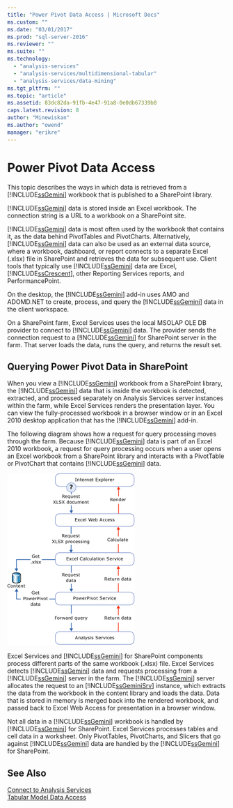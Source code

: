 ```yaml
---
title: "Power Pivot Data Access | Microsoft Docs"
ms.custom: ""
ms.date: "03/01/2017"
ms.prod: "sql-server-2016"
ms.reviewer: ""
ms.suite: ""
ms.technology: 
  - "analysis-services"
  - "analysis-services/multidimensional-tabular"
  - "analysis-services/data-mining"
ms.tgt_pltfrm: ""
ms.topic: "article"
ms.assetid: 83dc82da-91fb-4e47-91a8-0e0db67339b8
caps.latest.revision: 8
author: "Minewiskan"
ms.author: "owend"
manager: "erikre"
---
```

# Power Pivot Data Access
  This topic describes the ways in which data is retrieved from a [!INCLUDE[ssGemini](../../includes/ssgemini-md.md)] workbook that is published to a SharePoint library.  
  
 [!INCLUDE[ssGemini](../../includes/ssgemini-md.md)] data is stored inside an Excel workbook. The connection string is a URL to a workbook on a SharePoint site.  
  
 [!INCLUDE[ssGemini](../../includes/ssgemini-md.md)] data is most often used by the workbook that contains it, as the data behind PivotTables and PivotCharts. Alternatively, [!INCLUDE[ssGemini](../../includes/ssgemini-md.md)] data can also be used as an external data source, where a workbook, dashboard, or report connects to a separate Excel (.xlsx) file in SharePoint and retrieves the data for subsequent use. Client tools that typically use [!INCLUDE[ssGemini](../../includes/ssgemini-md.md)] data are Excel, [!INCLUDE[ssCrescent](../../includes/sscrescent-md.md)], other Reporting Services reports, and PerformancePoint.  
  
 On the desktop, the [!INCLUDE[ssGemini](../../includes/ssgemini-md.md)] add-in uses AMO and ADOMD.NET to create, process, and query the [!INCLUDE[ssGemini](../../includes/ssgemini-md.md)] data in the client workspace.  
  
 On a SharePoint farm, Excel Services uses the local MSOLAP OLE DB provider to connect to [!INCLUDE[ssGemini](../../includes/ssgemini-md.md)] data. The provider sends the connection request to a [!INCLUDE[ssGemini](../../includes/ssgemini-md.md)] for SharePoint server in the farm. That server loads the data, runs the query, and returns the result set.  
  
##  <a name="queryproc"></a> Querying Power Pivot Data in SharePoint  
 When you view a [!INCLUDE[ssGemini](../../includes/ssgemini-md.md)] workbook from a SharePoint library, the [!INCLUDE[ssGemini](../../includes/ssgemini-md.md)] data that is inside the workbook is detected, extracted, and processed separately on Analysis Services server instances within the farm, while Excel Services renders the presentation layer. You can view the fully-processed workbook in a browser window or in an Excel 2010 desktop application that has the [!INCLUDE[ssGemini](../../includes/ssgemini-md.md)] add-in.  
  
 The following diagram shows how a request for query processing moves through the farm. Because [!INCLUDE[ssGemini](../../includes/ssgemini-md.md)] data is part of an Excel 2010 workbook, a request for query processing occurs when a user opens an Excel workbook from a SharePoint library and interacts with a PivotTable or PivotChart that contains [!INCLUDE[ssGemini](../../includes/ssgemini-md.md)] data.  
  
 ![GMNI_DataProcReq](../../analysis-services/power-pivot-sharepoint/media/gmni-dataprocreq.gif "GMNI_DataProcReq")  
  
 Excel Services and [!INCLUDE[ssGemini](../../includes/ssgemini-md.md)] for SharePoint components process different parts of the same workbook (.xlsx) file. Excel Services detects [!INCLUDE[ssGemini](../../includes/ssgemini-md.md)] data and requests processing from a [!INCLUDE[ssGemini](../../includes/ssgemini-md.md)] server in the farm. The [!INCLUDE[ssGemini](../../includes/ssgemini-md.md)] server allocates the request to an [!INCLUDE[ssGeminiSrv](../../includes/ssgeminisrv-md.md)] instance, which extracts the data from the workbook in the content library and loads the data. Data that is stored in memory is merged back into the rendered workbook, and passed back to Excel Web Access for presentation in a browser window.  
  
 Not all data in a [!INCLUDE[ssGemini](../../includes/ssgemini-md.md)] workbook is handled by [!INCLUDE[ssGemini](../../includes/ssgemini-md.md)] for SharePoint. Excel Services processes tables and cell data in a worksheet. Only PivotTables, PivotCharts, and Slicers that go against [!INCLUDE[ssGemini](../../includes/ssgemini-md.md)] data are handled by the [!INCLUDE[ssGemini](../../includes/ssgemini-md.md)] for SharePoint.  
  
## See Also  
 [Connect to Analysis Services](../../analysis-services/instances/connect-to-analysis-services.md)   
 [Tabular Model Data Access](../../analysis-services/tabular-models/tabular-model-data-access.md)  
  
  
